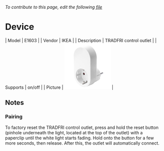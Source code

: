 
*To contribute to this page, edit the following
[file](https://github.com/Koenkk/zigbee2mqtt.io/blob/master/docgen/device_page_notes.js)*

# Device

| Model | E1603  |
| Vendor  | IKEA  |
| Description | TRADFRI control outlet |
| Supports | on/off |
| Picture | ![../images/devices/E1603.jpg](../images/devices/E1603.jpg) |

## Notes


### Pairing
To factory reset the TRADFRI control outlet, press and hold the reset button
(pinhole underneath the light, located at the top of the outlet) with a
paperclip until the white light starts fading. Hold onto the button for a
few more seconds, then release. After this, the outlet will automatically connect.

